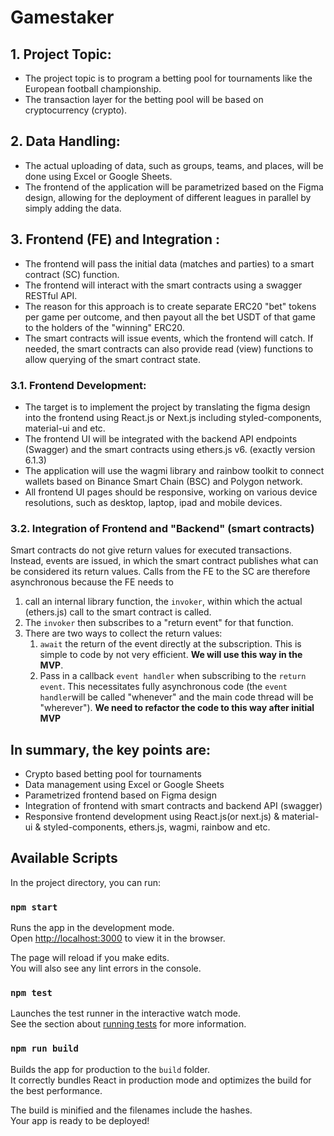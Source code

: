# Gamestaker

## 1. Project Topic:
- The project topic is to program a betting pool for tournaments like the European football championship.
- The transaction layer for the betting pool will be based on cryptocurrency (crypto).

## 2. Data Handling:
- The actual uploading of data, such as groups, teams, and places, will be done using Excel or Google Sheets.
- The frontend of the application will be parametrized based on the Figma design, allowing for the deployment of different leagues in parallel by simply adding the data.


## 3. Frontend (FE) and Integration :
- The frontend will pass the initial data (matches and parties) to a smart contract (SC) function.
- The frontend will interact with the smart contracts using a swagger RESTful API.
- The reason for this approach is to create separate ERC20 "bet" tokens per game per outcome, and then payout all the bet USDT of that game to the holders of the "winning" ERC20.
- The smart contracts will issue events, which the frontend will catch.
If needed, the smart contracts can also provide read (view) functions to allow querying of the smart contract state.

### 3.1. Frontend Development:
- The target is to implement the project by translating the figma design into the frontend using React.js or Next.js including styled-components, material-ui and etc.
- The frontend UI will be integrated with the backend API endpoints (Swagger) and the smart contracts using ethers.js v6. (exactly version 6.1.3)
- The application will use the wagmi library and rainbow toolkit to connect wallets based on Binance Smart Chain (BSC) and Polygon network.
- All frontend UI pages should be responsive, working on various device resolutions, such as desktop, laptop, ipad and mobile devices.

### 3.2. Integration of Frontend and "Backend" (smart contracts)
Smart contracts do not give return values for executed transactions. Instead, events are issued, in which the smart contract publishes what can be considered its return values.
Calls from the FE to the SC are therefore asynchronous because the FE needs to

1. call an internal library function, the `invoker`, within which the actual (ethers.js) call to the smart contract is called.
2. The `invoker` then subscribes to a "return event" for that function.
3. There are two ways to collect the return values:
   1. `await` the return of the event directly at the subscription. This is simple to code by not very efficient.
   **We will use this way in the MVP**.
   2. Pass in a callback `event handler` when subscribing to the `return event`. This necessitates fully asynchronous code (the `event handler`will be called "whenever" and the main code thread will be "wherever").
   **We need to refactor the code to this way after initial MVP**

## In summary, the key points are:
- Crypto based betting pool for tournaments
- Data management using Excel or Google Sheets
- Parametrized frontend based on Figma design
- Integration of frontend with smart contracts and backend API (swagger)
- Responsive frontend development using React.js(or next.js) & material-ui & styled-components, ethers.js, wagmi, rainbow and etc.


## Available Scripts
In the project directory, you can run:

### `npm start`

Runs the app in the development mode.\
Open [http://localhost:3000](http://localhost:3000) to view it in the browser.

The page will reload if you make edits.\
You will also see any lint errors in the console.

### `npm test`

Launches the test runner in the interactive watch mode.\
See the section about [running tests](https://facebook.github.io/create-react-app/docs/running-tests) for more information.

### `npm run build`

Builds the app for production to the `build` folder.\
It correctly bundles React in production mode and optimizes the build for the best performance.

The build is minified and the filenames include the hashes.\
Your app is ready to be deployed!
